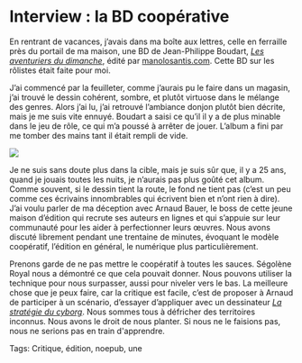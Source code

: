 # Interview : la BD coopérative

En rentrant de vacances, j’avais dans ma boîte aux lettres, celle en ferraille près du portail de ma maison, une BD de Jean-Philippe Boudart, [*Les aventuriers du dimanche*](http://www.manolosanctis.com/bd/130/les-aventuriers-du-dimanche), édité par [manolosantis.com](http://www.manolosanctis.com/). Cette BD sur les rôlistes était faite pour moi.

J’ai commencé par la feuilleter, comme j’aurais pu le faire dans un magasin, j’ai trouvé le dessin cohérent, sombre, et plutôt virtuose dans le mélange des genres. Alors j’ai lu, j’ai retrouvé l’ambiance donjon plutôt bien décrite, mais je me suis vite ennuyé. Boudart a saisi ce qu’il il y a de plus minable dans le jeu de rôle, ce qui m’a poussé à arrêter de jouer. L’album a fini par me tomber des mains tant il était rempli de vide.

![](http://blog.tcrouzet.comhttps://tcrouzet.com/images_tc/2010/09/manolo.jpg)

Je ne suis sans doute plus dans la cible, mais je suis sûr que, il y a 25 ans, quand je jouais toutes les nuits, je n’aurais pas plus goûté cet album. Comme souvent, si le dessin tient la route, le fond ne tient pas (c’est un peu comme ces écrivains innombrables qui écrivent bien et n’ont rien à dire). J’ai voulu parler de ma déception avec Arnaud Bauer, le boss de cette jeune maison d’édition qui recrute ses auteurs en lignes et qui s’appuie sur leur communauté pour les aider à perfectionner leurs œuvres. Nous avons discuté librement pendant une trentaine de minutes, évoquant le modèle coopératif, l’édition en général, le numérique plus particulièrement.

Prenons garde de ne pas mettre le coopératif à toutes les sauces. Ségolène Royal nous a démontré ce que cela pouvait donner. Nous pouvons utiliser la technique pour nous surpasser, aussi pour niveler vers le bas. La meilleure chose que je peux faire, car la critique est facile, c’est de proposer à Arnaud de participer à un scénario, d’essayer d’appliquer avec un dessinateur [*La stratégie du cyborg*](http://blog.tcrouzet.com/la-strategie-du-cyborg/). Nous sommes tous à défricher des territoires inconnus. Nous avons le droit de nous planter. Si nous ne le faisions pas, nous ne serions pas en train d'apprendre.

Tags: Critique, édition, noepub, une